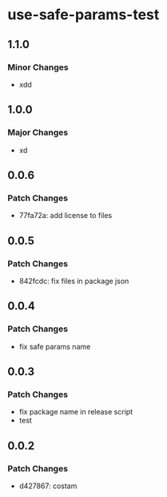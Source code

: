 # use-safe-params-test

## 1.1.0

### Minor Changes

- xdd

## 1.0.0

### Major Changes

- xd

## 0.0.6

### Patch Changes

- 77fa72a: add license to files

## 0.0.5

### Patch Changes

- 842fcdc: fix files in package json

## 0.0.4

### Patch Changes

- fix safe params name

## 0.0.3

### Patch Changes

- fix package name in release script
- test

## 0.0.2

### Patch Changes

- d427867: costam
